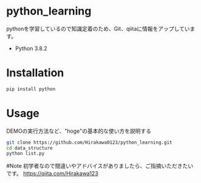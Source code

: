 # python_learning
pythonを学習しているので知識定着のため、Git、qiitaに情報をアップしています。

* Python 3.8.2

# Installation
 
```bash
pip install python
```
 
# Usage
 
DEMOの実行方法など、"hoge"の基本的な使い方を説明する
 
```bash
git clone https://github.com/Hirakawa0123/python_learning.git
cd data_structure
python list.py
```

#Note
初学者なので間違いやアドバイスがありましたら、ご指摘いただきたいです。 
https://qiita.com/Hirakawa123
